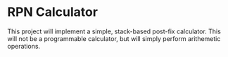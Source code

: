 # RPN Calculator

This project will implement a simple, stack-based post-fix calculator. This will not be a programmable calculator, but will simply perform arithemetic operations.
